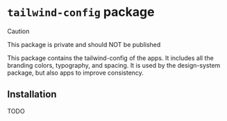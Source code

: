 # `tailwind-config` package

> [!CAUTION]
> This package is private and should NOT be published

This package contains the tailwind-config of the apps. It includes all the branding colors, typography, and spacing. It is used by the design-system package, but also apps to improve consistency.

## Installation

TODO
